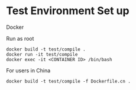 # Test Environment Set up

Docker

Run as root

```shell
docker build -t test/compile .
docker run -it test/compile
docker exec -it <CONTAINER ID> /bin/bash
```

For users in China

```
docker build -t test/compile -f Dockerfile.cn .
```
